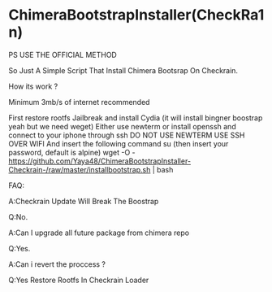 # ChimeraBootstrapInstaller(CheckRa1n)
PS USE THE OFFICIAL METHOD


So Just A Simple Script That Install Chimera Bootsrap On Checkrain.

How its work ?

Minimum 3mb/s of internet recommended

First restore rootfs Jailbreak and install Cydia (it will install bingner boostrap yeah but we need weget)
Either use newterm or install openssh and connect to your iphone through ssh DO NOT USE NEWTERM USE SSH OVER WIFI
And insert the following command
su (then insert your password, default is alpine)
wget -O - https://github.com/Yaya48/ChimeraBootstrapInstaller-Checkrain-/raw/master/installbootstrap.sh | bash


FAQ:

A:Checkrain Update Will Break The Boostrap

Q:No.

A:Can I upgrade all future package from chimera repo

Q:Yes.

A:Can i revert the proccess ?

Q:Yes Restore Rootfs In Checkrain Loader
